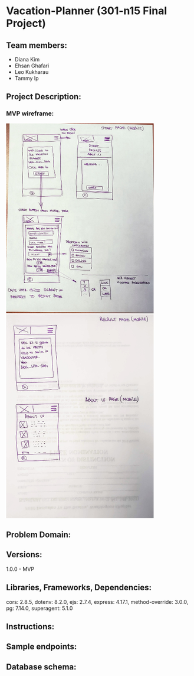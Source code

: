 # Vacation-Planner (301-n15 Final Project)

## Team members:
  - Diana Kim
  - Ehsan Ghafari
  - Leo Kukharau
  - Tammy Ip

## Project Description:
  ### MVP wireframe:

  <img src="./public/img/wireframe(mvp_main).jpg" alt="Main_page_wireframe" width="400"/>
  <img src="./public/img/wireframe(mvp_results_about).jpg" alt="Result_page_wireframe" width="400"/>


## Problem Domain:


## Versions:

  1.0.0 - MVP

## Libraries, Frameworks, Dependencies:

  cors: 2.8.5,
  dotenv: 8.2.0,
  ejs: 2.7.4,
  express: 4.17.1,
  method-override: 3.0.0,
  pg: 7.14.0,
  superagent: 5.1.0

## Instructions:


## Sample endpoints:


## Database schema:

